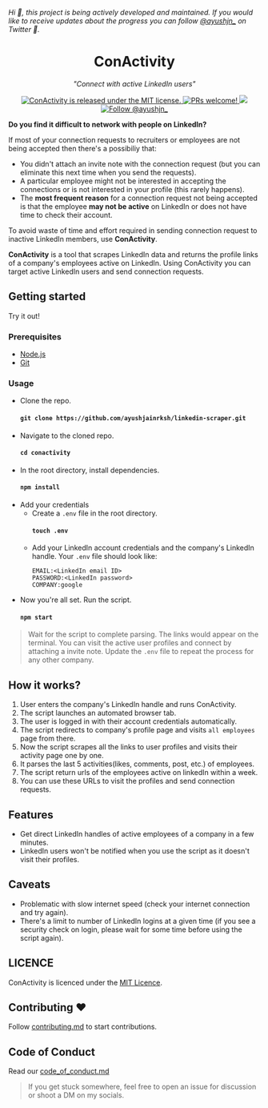 *Hi :wave:, this project is being actively developed and maintained. If you would like to receive updates about the progress you can follow [@ayushjn_](https://twitter.com/ayushjn_) on Twitter :bust_in_silhouette:.*

<h1 align="center">
    ConActivity
</h1>

<p align="center">
    <em>"Connect with active LinkedIn users"</em>
</p>

<p align="center">
  <a href="https://github.com/ayushjainrksh/conactivity/blob/master/LICENSE">
    <img src="https://img.shields.io/badge/license-MIT-blue.svg" alt="ConActivity is released under the MIT license." />
  </a>
  <a href="https://github.com/ayushjainrksh/conactivity/blob/master/CONTRIBUTING.md">
    <img src="https://img.shields.io/badge/PRs-welcome-brightgreen.svg" alt="PRs welcome!" />
  </a>
  <a href="http://hits.dwyl.com/ayushjainrksh/conactivity">
    <img src="http://hits.dwyl.com/ayushjainrksh/conactvity.svg" />
  </a>
  <a href="https://twitter.com/intent/follow?screen_name=ayushjn_">
    <img src="https://img.shields.io/twitter/follow/ayushjn_.svg?label=Follow%20@ayushjn_" alt="Follow @ayushjn_" />
  </a>
</p>

**Do you find it difficult to network with people on LinkedIn?**

If most of your connection requests to recruiters or employees are not being accepted then there's a possibiliy that:
- You didn't attach an invite note with the connection request (but you can eliminate this next time when you send the requests).
- A particular employee might not be interested in accepting the connections or is not interested in your profile (this rarely happens).
- The **most frequent reason** for a connection request not being accepted is that the employee **may not be active** on LinkedIn or does not have time to check their account.

To avoid waste of time and effort required in sending connection request to inactive LinkedIn members, use **ConActivity**.

**ConActivity** is a tool that scrapes LinkedIn data and returns the profile links of a company's employees active on LinkedIn. Using ConActivity you can target active LinkedIn users and send connection requests.

## Getting started
Try it out!

### Prerequisites
- [Node.js](https://nodejs.org/)
- [Git](https://git-scm.com/book/en/v2/Getting-Started-Installing-Git)

### Usage
- Clone the repo.
  #### `git clone https://github.com/ayushjainrksh/linkedin-scraper.git`
- Navigate to the cloned repo.
  #### `cd conactivity`
- In the root directory, install dependencies.
  #### `npm install`
- Add your credentials
  - Create a `.env` file in the root directory.
    #### `touch .env`
  - Add your LinkedIn account credentials and the company's LinkedIn handle. Your `.env` file should look like:
    ```
    EMAIL:<LinkedIn email ID>
    PASSWORD:<LinkedIn password>
    COMPANY:google
    ```
- Now you're all set. Run the script.
  #### `npm start`

> Wait for the script to complete parsing. The links would appear on the terminal. You can visit the active user profiles and connect by attaching a invite note. Update the `.env` file to repeat the process for any other company.

## How it works?
1. User enters the company's LinkedIn handle and runs ConActivity.
2. The script launches an automated browser tab.
3. The user is logged in with their account credentials automatically.
4. The script redirects to company's profile page and visits `all employees` page from there.
5. Now the script scrapes all the links to user profiles and visits their activity page one by one.
6. It parses the last 5 activities(likes, comments, post, etc.) of employees.
7. The script return urls of the employees active on linkedIn within a week.
8. You can use these URLs to visit the profiles and send connection requests.

## Features
- Get direct LinkedIn handles of active employees of a company in a few minutes.
- LinkedIn users won't be notified when you use the script as it doesn't visit their profiles.

## Caveats
- Problematic with slow internet speed (check your internet connection and try again).
- There's a limit to number of LinkedIn logins at a given time (if you see a security check on login, please wait for some time before using the script again).

## LICENCE
ConActivity is licenced under the [MIT Licence](https://github.com/ayushjainrksh/conactivity/blob/master/LICENSE).

## Contributing :heart:
Follow [contributing.md](https://github.com/ayushjainrksh/conactivity/blob/master/CONTRIBUTING.md) to start contributions.

## Code of Conduct
Read our [code_of_conduct.md](https://github.com/ayushjainrksh/conactivity/blob/master/CODE_OF_CONDUCT.md)

> If you get stuck somewhere, feel free to open an issue for discussion or shoot a DM on my socials.
